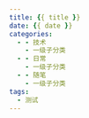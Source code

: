 ```yaml
---
title: {{ title }}
date: {{ date }}
categories:
  - - 技术
    - 一级子分类
  - - 日常
    - 一级子分类
  - - 随笔
    - 一级子分类
tags:
  - 测试
---
```


<!--more-->
